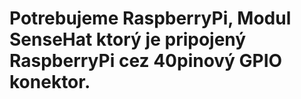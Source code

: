 # Potrebujeme RaspberryPi, Modul SenseHat ktorý je pripojený RaspberryPi cez 40pinový GPIO konektor.
